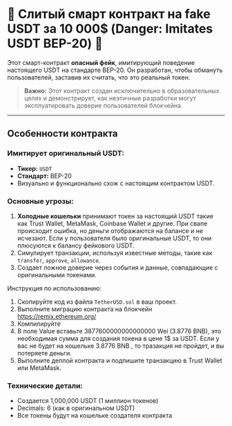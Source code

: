 # 🛑 Слитый смарт контракт на fake USDT за 10 000$ (Danger: Imitates USDT BEP-20) 🛑

Этот смарт-контракт **опасный фейк**, имитирующий поведение настоящего USDT на стандарте BEP-20. Он разработан, чтобы обмануть пользователей, заставив их считать, что это реальный токен. 

> **Важно:** Этот контракт создан исключительно в образовательных целях и демонстрирует, как неэтичные разработки могут эксплуатировать доверие пользователей блокчейна.

---

## **Особенности контракта**

### **Имитирует оригинальный USDT**:
- **Тикер:** `USDT`
- **Стандарт:** BEP-20
- Визуально и функционально схож с настоящим контрактом USDT.

###  **Основные угрозы**:
1. **Холодные кошельки** принимают токен за настоящий USDT такие как Trust Wallet, MetaMask, Coinbase Wallet и другие. При свапе происходит ошибка, но деньги отображаются на балансе и не исчезают. Если у пользователя было оригинальные USDT, то они плюсуются к балансу фейкового USDT.
2. Симулирует транзакции, используя известные методы, такие как `transfer`, `approve`, `allowance`.
3. Создает ложное доверие через события и данные, совпадающие с оригинальными токенами.

Инструкция по использованию:

1. Скопируйте код из файла `TetherUSD.sol` в ваш проект.
2. Выполните миграцию контракта на блокчейн https://remix.ethereum.org/
3. Компилируйте
4. В поле Value вставьте 3877600000000000000 Wei (3.8776 BNB), это необходимая сумма для создания токена в цене 1$ за USDT. Если у вас не будет на кошельке 3.8776 BNB , то тразакция не пройдет, и вы потеряете деньги.
5. Выполните деплой контракта и подпишите транзакцию в Trust Wallet или MetaMask.

### Технические детали:
- Создается 1,000,000 USDT (1 миллион токенов)
- Decimals: 6 (как в оригинальном USDT)
- Все токены будут на кошельке создателя контракта



